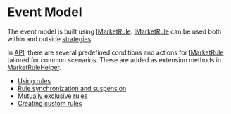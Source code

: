 # Event Model

The event model is built using [IMarketRule](xref:StockSharp.Algo.IMarketRule). [IMarketRule](xref:StockSharp.Algo.IMarketRule) can be used both within and outside [strategies](strategies.md).

In [API](../../api.md), there are several predefined conditions and actions for [IMarketRule](xref:StockSharp.Algo.IMarketRule) tailored for common scenarios. These are added as extension methods in [MarketRuleHelper](xref:StockSharp.Algo.MarketRuleHelper).

- [Using rules](event_model/rules_using.md)
- [Rule synchronization and suspension](event_model/rules_suspension.md)
- [Mutually exclusive rules](event_model/rules_mutually_exclusive.md)
- [Creating custom rules](event_model/rules_create.md)